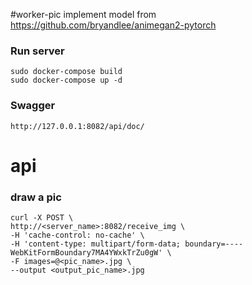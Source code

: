 #worker-pic
implement model from https://github.com/bryandlee/animegan2-pytorch

### Run server
```commandline
sudo docker-compose build
sudo docker-compose up -d
```

### Swagger
```commandline
http://127.0.0.1:8082/api/doc/
```

# api
### draw a pic

```commandline
curl -X POST \
http://<server_name>:8082/receive_img \
-H 'cache-control: no-cache' \
-H 'content-type: multipart/form-data; boundary=----WebKitFormBoundary7MA4YWxkTrZu0gW' \
-F images=@<pic_name>.jpg \
--output <output_pic_name>.jpg
```
